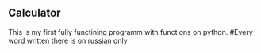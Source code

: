 ## Calculator
This is my first fully functining programm with functions on python.
#Every word written there is on russian only
